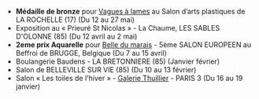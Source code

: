 
* **Médaille de bronze** pour [Vagues à lames][2] au Salon d’arts plastiques de LA ROCHELLE (17) (Du 12 au 27 mai)
* Exposition au « Prieuré St Nicolas » - La Chaume, LES SABLES D'OLONNE (85) (Du 12 avril au 2 mai)
* **2eme prix Aquarelle** pour [Belle du marais][1] - 5ème SALON EUROPEEN au Beffroi de BRUGGE, Belgique (Du 7 au 15 avril)
* Boulangerie Baudens - LA BRETONNIERE (85) (Janvier février)
* Salon de BELLEVILLE SUR VIE (85) (Du 10 au 13 février)
* Salon « Les toiles de l'hiver » - [Galerie Thuillier](http://galeriethuillier.free.fr) - PARIS 3 (Du 16 au 19 janvier)

[1]: {{site.root}}/aquarelle/2012/belle-du-marais
[2]: {{site.root}}/aquarelle/2012/vagues-a-lames